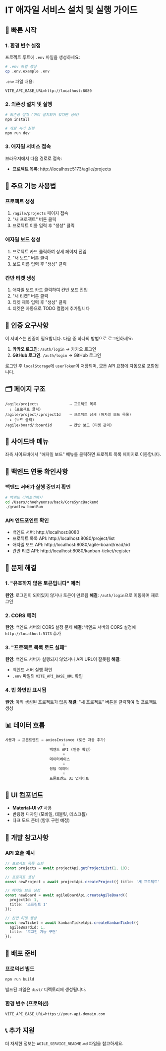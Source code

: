 # IT 애자일 서비스 설치 및 실행 가이드

## 🚀 빠른 시작

### 1. 환경 변수 설정

프로젝트 루트에 `.env` 파일을 생성하세요:

```bash
# .env 파일 생성
cp .env.example .env
```

`.env` 파일 내용:
```env
VITE_API_BASE_URL=http://localhost:8080
```

### 2. 의존성 설치 및 실행

```bash
# 의존성 설치 (이미 설치되어 있다면 생략)
npm install

# 개발 서버 실행
npm run dev
```

### 3. 애자일 서비스 접속

브라우저에서 다음 경로로 접속:
- **프로젝트 목록**: http://localhost:5173/agile/projects

## 📱 주요 기능 사용법

### 프로젝트 생성
1. `/agile/projects` 페이지 접속
2. "새 프로젝트" 버튼 클릭
3. 프로젝트 이름 입력 후 "생성" 클릭

### 애자일 보드 생성
1. 프로젝트 카드 클릭하여 상세 페이지 진입
2. "새 보드" 버튼 클릭
3. 보드 이름 입력 후 "생성" 클릭

### 칸반 티켓 생성
1. 애자일 보드 카드 클릭하여 칸반 보드 진입
2. "새 티켓" 버튼 클릭
3. 티켓 제목 입력 후 "생성" 클릭
4. 티켓은 자동으로 TODO 컬럼에 추가됩니다

## 🔐 인증 요구사항

이 서비스는 인증이 필요합니다. 다음 중 하나의 방법으로 로그인하세요:

1. **카카오 로그인**: `/auth/login` → 카카오 로그인
2. **GitHub 로그인**: `/auth/login` → GitHub 로그인

로그인 후 `localStorage`에 `userToken`이 저장되며, 모든 API 요청에 자동으로 포함됩니다.

## 🗂️ 페이지 구조

```
/agile/projects              → 프로젝트 목록
  ↓ (프로젝트 클릭)
/agile/project/:projectId    → 프로젝트 상세 (애자일 보드 목록)
  ↓ (보드 클릭)
/agile/board/:boardId        → 칸반 보드 (티켓 관리)
```

## 🎯 사이드바 메뉴

좌측 사이드바에서 "애자일 보드" 메뉴를 클릭하면 프로젝트 목록 페이지로 이동합니다.

## 🔧 백엔드 연동 확인사항

### 백엔드 서버가 실행 중인지 확인
```bash
# 백엔드 디렉토리에서
cd /Users/choehyeonsu/back/CoreSyncBackend
./gradlew bootRun
```

### API 엔드포인트 확인
- 백엔드 서버: http://localhost:8080
- 프로젝트 목록 API: http://localhost:8080/project/list
- 애자일 보드 API: http://localhost:8080/agile-board/read/:id
- 칸반 티켓 API: http://localhost:8080/kanban-ticket/register

## 🐛 문제 해결

### 1. "유효하지 않은 토큰입니다" 에러
**원인**: 로그인이 되어있지 않거나 토큰이 만료됨
**해결**: `/auth/login`으로 이동하여 재로그인

### 2. CORS 에러
**원인**: 백엔드 서버의 CORS 설정 문제
**해결**: 백엔드 서버의 CORS 설정에 `http://localhost:5173` 추가

### 3. "프로젝트 목록 로드 실패"
**원인**: 백엔드 서버가 실행되지 않았거나 API URL이 잘못됨
**해결**: 
- 백엔드 서버 실행 확인
- `.env` 파일의 `VITE_API_BASE_URL` 확인

### 4. 빈 화면만 표시됨
**원인**: 아직 생성된 프로젝트가 없음
**해결**: "새 프로젝트" 버튼을 클릭하여 첫 프로젝트 생성

## 📊 데이터 흐름

```
사용자 → 프론트엔드 → axiosInstance (토큰 자동 추가)
                          ↓
                    백엔드 API (인증 확인)
                          ↓
                    데이터베이스
                          ↓
                    응답 데이터
                          ↓
                    프론트엔드 UI 업데이트
```

## 🎨 UI 컴포넌트

- **Material-UI v7** 사용
- 반응형 디자인 (모바일, 태블릿, 데스크톱)
- 다크 모드 준비 (향후 구현 예정)

## 📝 개발 참고사항

### API 호출 예시
```typescript
// 프로젝트 목록 조회
const projects = await projectApi.getProjectList(1, 10);

// 프로젝트 생성
const newProject = await projectApi.createProject({ title: '새 프로젝트' });

// 애자일 보드 생성
const newBoard = await agileBoardApi.createAgileBoard({
  projectId: 1,
  title: '스프린트 1'
});

// 칸반 티켓 생성
const newTicket = await kanbanTicketApi.createKanbanTicket({
  agileBoardId: 1,
  title: '로그인 기능 구현'
});
```

## 🚀 배포 준비

### 프로덕션 빌드
```bash
npm run build
```

빌드된 파일은 `dist/` 디렉토리에 생성됩니다.

### 환경 변수 (프로덕션)
```env
VITE_API_BASE_URL=https://your-api-domain.com
```

## 📞 추가 지원

더 자세한 정보는 `AGILE_SERVICE_README.md` 파일을 참고하세요.
